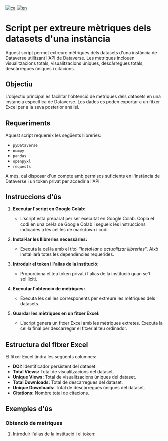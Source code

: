 [![ca](https://img.shields.io/badge/lang-ca-blue.svg)](https://github.com/CSUC/RDR-scripts/blob/main/metrics/README.md)
[![en](https://img.shields.io/badge/lang-en-green.svg)](https://github.com/CSUC/RDR-scripts/blob/main/metrics/README_ENG.md)
# Script per extreure mètriques dels datasets d'una instància

Aquest script permet extreure mètriques dels datasets d'una instància de Dataverse utilitzant l'API de Dataverse. Les mètriques inclouen visualitzacions totals, visualitzacions úniques, descàrregues totals, descàrregues úniques i citacions.

## Objectiu

L'objectiu principal és facilitar l'obtenció de mètriques dels datasets en una instància específica de Dataverse. Les dades es poden exportar a un fitxer Excel per a la seva posterior anàlisi.

## Requeriments

Aquest script requereix les següents llibreries:

- `pyDataverse`
- `numpy`
- `pandas`
- `openpyxl`
- `requests`

A més, cal disposar d'un compte amb permisos suficients en l'instància de Dataverse i un token privat per accedir a l'API.

## Instruccions d'ús

1. **Executar l'script en Google Colab:**
   - L'script està preparat per ser executat en Google Colab. Copia el codi en una cel·la de Google Colab i segueix les instruccions indicades a les cel·les de markdown i codi.

2. **Instal·lar les llibreries necessàries:**
   - Executa la cel·la amb el títol *"Instal·lar o actualitzar llibreries"*. Això instal·larà totes les dependències requerides.

3. **Introduir el token i l'alias de la institució:**
   - Proporciona el teu token privat i l'alias de la institució quan se't sol·liciti.

4. **Executar l'obtenció de mètriques:**
   - Executa les cel·les corresponents per extreure les mètriques dels datasets.

5. **Guardar les mètriques en un fitxer Excel:**
   - L'script genera un fitxer Excel amb les mètriques extretes. Executa la cel·la final per descarregar el fitxer al teu ordinador.

## Estructura del fitxer Excel

El fitxer Excel tindrà les següents columnes:

- **DOI:** Identificador persistent del dataset.
- **Total Views:** Total de visualitzacions del dataset.
- **Unique Views:** Total de visualitzacions úniques del dataset.
- **Total Downloads:** Total de descàrregues del dataset.
- **Unique Downloads:** Total de descàrregues úniques del dataset.
- **Citations:** Nombre total de citacions.

## Exemples d'ús

### Obtenció de mètriques

1. Introduir l'alias de la institució i el token:
